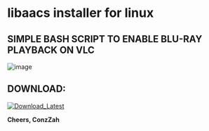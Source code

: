 # libaacs installer for linux 

## SIMPLE BASH SCRIPT TO ENABLE BLU-RAY PLAYBACK ON VLC
![image](https://github.com/ConzZah/libaacs-installer-for-linux/assets/69615452/aeb50546-1c5b-45ca-950d-3ec5b94e02fa)

## DOWNLOAD:
<p>
  <a href="https://github.com/ConzZah/libaacs-installer-for-linux/archive/refs/heads/main.zip">
    <img alt="Download_Latest" src="https://img.shields.io/badge/download-latest-0688CB.svg">
  </a>
</p>

**Cheers,
ConzZah**

